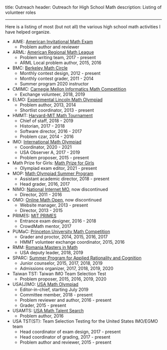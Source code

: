 title: Outreach
header: Outreach for High School Math
description: Listing of volunteer roles

---

Here is a listing of most (but not all)
the various high school math activities I have helped organize.

- AIME: [American Invitational Math Exam](https://en.wikipedia.org/wiki/American_Invitational_Mathematics_Examination)
  - Problem author and reviewer
- ARML: [American Regional Math League](https://www.arml2.com)
  - Problem writing team, 2017 - present
  - ARML Local problem author, 2015, 2016
- BMC: [Berkeley Math Circle](https://mathcircle.berkeley.edu/)
  - Monthly contest design, 2012 - present
  - Monthly contest grader, 2011 - 2014
  - Summer program 2020 instructor
- CMIMC: [Carnegie Mellon Informatics Math Competition](https://www.cmimc.org/)
  - Exchange volunteer, 2018, 2019
- ELMO: [Experimental Lincoln Math Olympiad](https://web.evanchen.cc/elmo/index.html)
  - Problem author, 2013, 2014
  - Shortlist coordinator, 2013 - present
- HMMT: [Harvard-MIT Math Tournament](https://www.hmmt.org)
  - Chief of staff, 2018 - 2019
  - Historian, 2017 - 2018
  - Software director, 2016 - 2017
  - Problem czar, 2014 - 2016
- IMO: [International Math Olympiad](https://www.imo-official.org)
  - Coordinator, 2020 - 2021
  - USA Observer A, 2017 - 2019
  - Problem proposer, 2015 - present
- Math Prize for Girls: [Math Prize for Girls](https://mathprize.atfoundation.org/)
  - Olympiad exam editor, 2021 - present
- MOP: [Math Olympiad Summer Program](https://en.wikipedia.org/wiki/Mathematical_Olympiad_Summer_Program)
  - Assistant academic director, 2018 - present
  - Head grader, 2016, 2017
- NIMO: [National Internet MO](https://aops.com/community/c139), now discontinued
  - Director, 2011 - 2016
- OMO: [Online Math Open](https://aops.com/community/c487), now discontinued
  - Website manager, 2013 - present
  - Director, 2013 - 2015
- PRIMES: [MIT PRIMES](https://math.mit.edu/research/highschool/primes/index.php)
  - Entrance exam designer, 2016 - 2018
  - CrowdMath mentor, 2017
- PUMaC: [Princeton University Math Competition](https://pumac.princeton.edu/)
  - Grader and proctor, 2014, 2015, 2016, 2017
  - HMMT volunteer exchange coordinator, 2015, 2016
- RMM: [Romania Masters in Math](https://rmms.lbi.ro/)
  - USA deputy leader, 2018, 2019
- SPARC: [Summer Program for Applied Rationality and Cognition](https://sparc-camp.org/)
  - Junior counselor, 2015, 2017, 2018, 2019
  - Admissions organizer, 2017, 2018, 2019, 2020
- Taiwan TST: Taiwan IMO Team Selection Test
  - Problem proposer, 2015, 2016, 2019, 2020
- USA(J)MO: [USA Math Olympiad](https://en.wikipedia.org/wiki/United_States_of_America_Mathematical_Olympiad)
  - Editor-in-chief, starting July 2019
  - Committee member, 2018 - present
  - Problem reviewer and author, 2016 - present
  - Grader, 2015 - present
- USAMTS: [USA Math Talent Search](https://usamts.org/)
  - Problem author, 2016
- USA TST(ST): Team Selection Testing for the United States IMO/EGMO team
  - Head coordinator of exam design, 2017 - present
  - Head coordinator of grading, 2017 - present
  - Problem author and reviewer, 2015 - present
